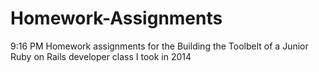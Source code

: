 Homework-Assignments
====================

9:16 PM Homework assignments for the Building the Toolbelt of a Junior Ruby on Rails developer class I took in 2014
